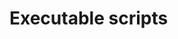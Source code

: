 # Executable scripts

```{include} Pages/Apps/ExcecutableQTMApps.md
```

```{include} Pages/Apps/ExcecutableViconApps.md
```
